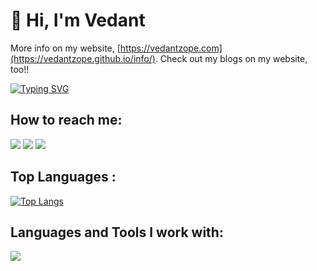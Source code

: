 # 👋 Hi, I'm Vedant 

More info on my website, [https://vedantzope.com](https://vedantzope.github.io/info/). Check out my blogs on my website, too!!  


[![Typing SVG](https://readme-typing-svg.herokuapp.com?vCenter=true&width=500&lines=Undergraduate+student+at+IIT+Kharagpur;Aspiring+Computational+Engineer;Passionate+about+solving+real+life+problems)](https://git.io/typing-svg)



## How to reach me: 
<a href="mailto:vedantzope@gmail.com">
<img src="https://img.shields.io/badge/vedantzope%40gmail.com-7B83EB?&style=for-the-badge&logo=Microsoft-outlook&logoColor=white" ></a>
<a  href="https://www.instagram.com/vedantzope/">   <img src="https://img.shields.io/badge/@vedantzope-%23E4405F?&style=for-the-badge&logo=instagram&logoColor=white"></a>
<a href="https://www.linkedin.com/in/vedant-zope/"><img src="https://img.shields.io/badge/vedant-zope-%230077B5?&style=for-the-badge&logo=linkedin&logoColor=white" ></a>

## Top Languages :
[![Top Langs](https://github-readme-stats.vercel.app/api/top-langs/?username=VedantZope&layout=compact&theme=dark)](https://github.com/VedantZope/github-readme-stats)

## Languages and Tools I work with:

<p align="left">
  <a href="https://skillicons.dev">
    <img src="https://skillicons.dev/icons?i=python,c,cpp,matlab,mysql,latex,autocad,tensorflow,pytorch,git, bash&perline=15"/>
  </a>
</p>
<br> 



